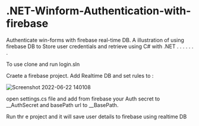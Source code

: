 # .NET-Winform-Authentication-with-firebase
Authenticate win-forms with firebase real-time DB. A illustration of using firebase DB to Store user credentials and retrieve using C# with .NET
.
.
.
.
.
.
.



To use clone and run login.sln




Craete a firebase project. Add Realtime DB and set rules to :


![Screenshot 2022-06-22 140108](https://user-images.githubusercontent.com/41972019/182037650-118cc9a6-f75b-4ffb-bfdb-c79d12ee10ae.png)



open settings.cs file and add from firebase your Auth secret to __AuthSecret and basePath url to __BasePath.


Run thr e project and it will save user details to firebase using realtime DB
